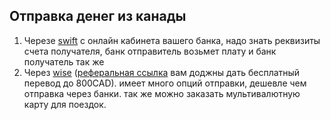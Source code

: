 ## Отправка денег из канады
1. Черезе [swift](https://www.investopedia.com/articles/personal-finance/050515/how-swift-system-works.asp) с онлайн кабинета вашего банка, надо знать реквизиты счета получателя, банк отправитель возьмет плату и банк получатель так же
2. Через [wise](https://wise.com) ([реферальная ссылка](https://wise.com/invite/u/alekseyc24) вам доджны дать бесплатный перевод до 800CAD). имеет много опций отправки, дешевле чем отправка через банки. так же можно заказать мультивалютную карту для поездок.